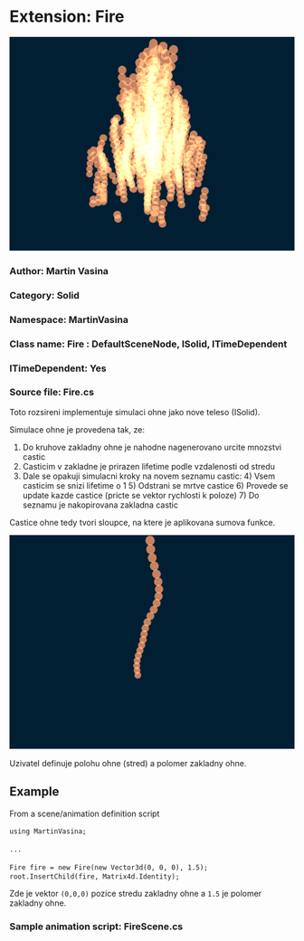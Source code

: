 # Extension: Fire

![Example](FireExample.gif)

### Author: Martin Vasina

### Category: Solid

### Namespace: MartinVasina

### Class name: Fire : DefaultSceneNode, ISolid, ITimeDependent

### ITimeDependent: Yes

### Source file: Fire.cs

Toto rozsireni implementuje simulaci ohne jako nove teleso (ISolid).

Simulace ohne je provedena tak, ze:
1) Do kruhove zakladny ohne je nahodne nagenerovano urcite mnozstvi castic
2) Casticim v zakladne je prirazen lifetime podle vzdalenosti od stredu
3) Dale se opakuji simulacni kroky na novem seznamu castic:
    4) Vsem casticim se snizi lifetime o 1 
    5) Odstrani se mrtve castice
    6) Provede se update kazde castice (pricte se vektor rychlosti k poloze)
    7) Do seznamu je nakopirovana zakladna castic

Castice ohne tedy tvori sloupce, na ktere je aplikovana sumova funkce.

![FlameNoise](FlameNoise.gif)

Uzivatel definuje polohu ohne (stred) a polomer zakladny ohne.


## Example

From a scene/animation definition script
```
using MartinVasina;

...

Fire fire = new Fire(new Vector3d(0, 0, 0), 1.5);
root.InsertChild(fire, Matrix4d.Identity);
```

Zde je vektor `(0,0,0)` pozice stredu zakladny ohne a `1.5` je polomer zakladny ohne.

### Sample animation script: FireScene.cs



